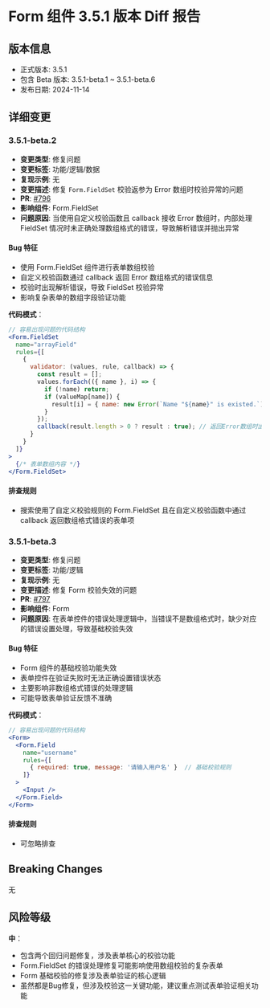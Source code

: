 # Form 组件 3.5.1 版本 Diff 报告

## 版本信息
- 正式版本: 3.5.1
- 包含 Beta 版本: 3.5.1-beta.1 ~ 3.5.1-beta.6
- 发布日期: 2024-11-14

## 详细变更

### 3.5.1-beta.2
- **变更类型**: 修复问题
- **变更标签**: 功能/逻辑/数据
- **复现示例**: 无
- **变更描述**: 修复 `Form.FieldSet` 校验返参为 Error 数组时校验异常的问题
- **PR**: [#796](https://github.com/sheinsight/shineout-next/pull/796)
- **影响组件**: Form.FieldSet
- **问题原因**: 当使用自定义校验函数且 callback 接收 Error 数组时，内部处理 FieldSet 情况时未正确处理数组格式的错误，导致解析错误并抛出异常

#### Bug 特征
- 使用 Form.FieldSet 组件进行表单数组校验
- 自定义校验函数通过 callback 返回 Error 数组格式的错误信息
- 校验时出现解析错误，导致 FieldSet 校验异常
- 影响复杂表单的数组字段验证功能

**代码模式**：
```jsx
// 容易出现问题的代码结构
<Form.FieldSet
  name="arrayField"
  rules={[
    {
      validator: (values, rule, callback) => {
        const result = [];
        values.forEach(({ name }, i) => {
          if (!name) return;
          if (valueMap[name]) {
            result[i] = { name: new Error(`Name "${name}" is existed.`) };
          }
        });
        callback(result.length > 0 ? result : true); // 返回Error数组时出错
      }
    }
  ]}
>
  {/* 表单数组内容 */}
</Form.FieldSet>
```

#### 排查规则
- 搜索使用了自定义校验规则的 Form.FieldSet 且在自定义校验函数中通过 callback 返回数组格式错误的表单项

### 3.5.1-beta.3
- **变更类型**: 修复问题
- **变更标签**: 功能/逻辑
- **复现示例**: 无
- **变更描述**: 修复 Form 校验失效的问题
- **PR**: [#797](https://github.com/sheinsight/shineout-next/pull/797)
- **影响组件**: Form
- **问题原因**: 在表单控件的错误处理逻辑中，当错误不是数组格式时，缺少对应的错误设置处理，导致基础校验失效

#### Bug 特征
- Form 组件的基础校验功能失效
- 表单控件在验证失败时无法正确设置错误状态
- 主要影响非数组格式错误的处理逻辑
- 可能导致表单验证反馈不准确

**代码模式**：
```jsx
// 容易出现问题的代码结构
<Form>
  <Form.Field
    name="username"
    rules={[
      { required: true, message: '请输入用户名' }  // 基础校验规则
    ]}
  >
    <Input />
  </Form.Field>
</Form>
```

#### 排查规则
- 可忽略排查

## Breaking Changes

无

## 风险等级

**中**：
- 包含两个回归问题修复，涉及表单核心的校验功能
- Form.FieldSet 的错误处理修复可能影响使用数组校验的复杂表单
- Form 基础校验的修复涉及表单验证的核心逻辑
- 虽然都是Bug修复，但涉及校验这一关键功能，建议重点测试表单验证相关功能